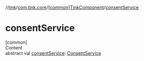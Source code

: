 //[link](../../index.md)/[com.tink.core](../index.md)/[[common]TinkComponent](index.md)/[consentService](consent-service.md)



# consentService  
[common]  
Content  
abstract val [consentService](consent-service.md): [ConsentService](../../com.tink.service.consent/[common]-consent-service/index.md)  



